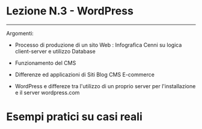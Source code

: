 # Lezione N.3 - WordPress 

---
Argomenti:

- Processo di produzione di un sito Web
  : Infografica
  Cenni su logica client-server e utilizzo Database
  
- Funzionamento del CMS 
- Differenze ed applicazioni di 
      Siti
      Blog
      CMS
      E-commerce

- WordPress e differeze tra l'utilizzo di un proprio server per l'installazione e il server wordpress.com

# Esempi pratici su casi reali

  
